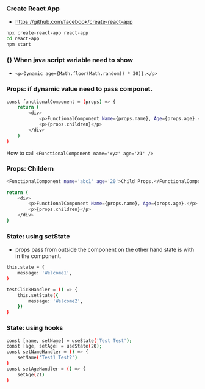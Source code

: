 ### Create React App
- https://github.com/facebook/create-react-app
```sh
npx create-react-app react-app
cd react-app
npm start
```
###  {} When java script variable need to show
- ` <p>Dynamic age={Math.floor(Math.random() * 30)}.</p> `
### Props: if dynamic value need to pass componet.
```sh
const functionalComponent = (props) => {
    return (
        <div>
            <p>FunctionalComponent Name={props.name}, Age={props.age}.</p>
            <p>{props.children}</p>
        </div>
    )
}
```
How to call
`<FunctionalComponent name='xyz' age='21' />`
### Props: Childern
```sh
<FunctionalComponent name='abc1' age='20'>Child Props.</FunctionalComponent>

return (
	<div>
		<p>FunctionalComponent Name={props.name}, Age={props.age}.</p>
		<p>{props.children}</p>
	</div>
)
```
### State: using setState
- props pass from outside the component on the other hand state is with in the component.

```sh
this.state = {
	message: 'Welcome1',
}
```
```sh
testClickHandler = () => {
	this.setState({
		message: 'Welcome2',
	})
}
```

### State: using hooks
```sh
const [name, setName] = useState('Test Test');
const [age, setAge] = useState(20);
const setNameHandler = () => {
	setName('Test1 Test2')
}
const setAgeHandler = () => {
	setAge(21)
}
```
